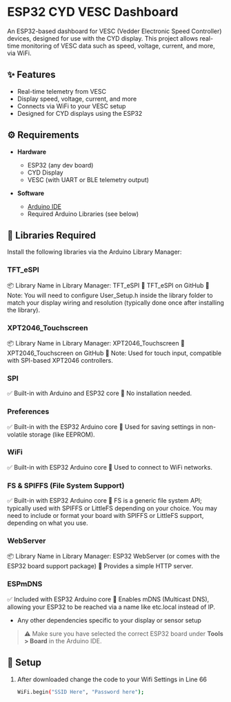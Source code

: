# ESP32 CYD VESC Dashboard

An ESP32-based dashboard for VESC (Vedder Electronic Speed Controller) devices, designed for use with the CYD display. This project allows real-time monitoring of VESC data such as speed, voltage, current, and more, via WiFi.

## ✨ Features

- Real-time telemetry from VESC
- Display speed, voltage, current, and more
- Connects via WiFi to your VESC setup
- Designed for CYD displays using the ESP32

## ⚙️ Requirements

- **Hardware**
  - ESP32 (any dev board)
  - CYD Display
  - VESC (with UART or BLE telemetry output)
  
- **Software**
  - [Arduino IDE](https://www.arduino.cc/en/software)
  - Required Arduino Libraries (see below)

## 🧰 Libraries Required

Install the following libraries via the Arduino Library Manager:

### TFT_eSPI

📦 Library Name in Library Manager: TFT_eSPI
🔗 TFT_eSPI on GitHub
📌 Note: You will need to configure User_Setup.h inside the library folder to match your display wiring and resolution (typically done once after installing the library).

### XPT2046_Touchscreen

📦 Library Name in Library Manager: XPT2046_Touchscreen
🔗 XPT2046_Touchscreen on GitHub
📌 Note: Used for touch input, compatible with SPI-based XPT2046 controllers.

### SPI

✅ Built-in with Arduino and ESP32 core
📌 No installation needed.

### Preferences

✅ Built-in with the ESP32 Arduino core
📌 Used for saving settings in non-volatile storage (like EEPROM).

### WiFi

✅ Built-in with ESP32 Arduino core
📌 Used to connect to WiFi networks.

### FS & SPIFFS (File System Support)

✅ Built-in with ESP32 Arduino core
📌 FS is a generic file system API; typically used with SPIFFS or LittleFS depending on your choice.
You may need to include or format your board with SPIFFS or LittleFS support, depending on what you use.

### WebServer

📦 Library Name in Library Manager: ESP32 WebServer (or comes with the ESP32 board support package)
📌 Provides a simple HTTP server.

### ESPmDNS

✅ Included with ESP32 Arduino core
📌 Enables mDNS (Multicast DNS), allowing your ESP32 to be reached via a name like etc.local instead of IP.

- Any other dependencies specific to your display or sensor setup

> ⚠️ Make sure you have selected the correct ESP32 board under **Tools > Board** in the Arduino IDE.

## 🔧 Setup

1. After downloaded change the code to your Wifi Settings in Line 66

   ```bash
   WiFi.begin("SSID Here", "Password here");

